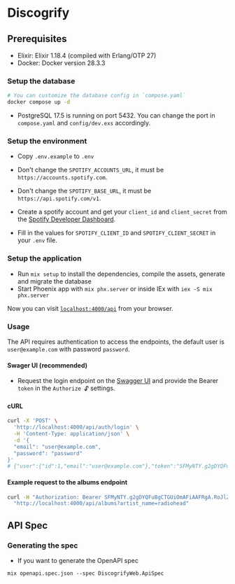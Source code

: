 # Discogrify

## Prerequisites

- Elixir: Elixir 1.18.4 (compiled with Erlang/OTP 27)
- Docker: Docker version 28.3.3

### Setup the database
```sh
# You can customize the database config in `compose.yaml`
docker compose up -d
```
- PostgreSQL 17.5 is running on port 5432. You can change the port in `compose.yaml` and `config/dev.exs` accordingly.

### Setup the environment
- Copy `.env.example` to `.env`
- Don't change the `SPOTIFY_ACCOUNTS_URL`, it must be `https://accounts.spotify.com`.
- Don't change the `SPOTIFY_BASE_URL`, it must be `https://api.spotify.com/v1`.

- Create a spotify account and get your `client_id` and `client_secret` from the [Spotify Developer Dashboard](https://developer.spotify.com/dashboard/applications).
- Fill in the values for `SPOTIFY_CLIENT_ID` and `SPOTIFY_CLIENT_SECRET` in your `.env` file.

### Setup the application
- Run `mix setup` to install the dependencies, compile the assets, generate and migrate the database
- Start Phoenix app with `mix phx.server` or inside IEx with `iex -S mix phx.server`

Now you can visit [`localhost:4000/api`](http://localhost:4000/api) from your browser.

### Usage
The API requires authentication to access the endpoints, the default user is `user@example.com` with password `password`.

#### Swager UI (recommended)
-  Request the login endpoint on the [Swagger UI](http://localhost:4001/api#/Authentication/login) and provide the Bearer `token` in the `Authorize 🔓` settings.

#### cURL
```sh
curl -X 'POST' \
  'http://localhost:4000/api/auth/login' \
  -H 'Content-Type: application/json' \
  -d '{
  "email": "user@example.com",
  "password": "password"
}'
# {"user":{"id":1,"email":"user@example.com"},"token":"SFMyNTY.g2gDYQFuBgCTGUiOmAFiAAFRgA.RoJlZK_GXSTLfcMy8eveN9yP3zKeU-ny4eEA-HmubnI"}
```

#### Example request to the albums endpoint
```sh
curl -H "Authorization: Bearer SFMyNTY.g2gDYQFuBgCTGUiOmAFiAAFRgA.RoJlZK_GXSTLfcMy8eveN9yP3zKeU-ny4eEA-HmubnI" \
  "http://localhost:4000/api/albums?artist_name=radiohead"
```

## API Spec
### Generating the spec
- If you want to generate the OpenAPI spec
```
mix openapi.spec.json --spec DiscogrifyWeb.ApiSpec
```
